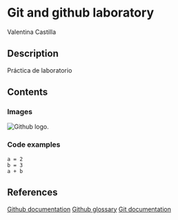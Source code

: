 # Git and github laboratory

Valentina Castilla

## Description

Práctica de laboratorio

## Contents

### Images

![Github logo.](https://avatars.slack-edge.com/2020-11-25/1527503386626_319578f21381f9641cd8_512.png)

### Code examples

```
a = 2
b = 3
a + b
```

## References

[Github documentation]([https://git-scm.com/book/en/v2](https://docs.github.com/en))
[Github glossary](https://docs.github.com/en/get-started/learning-about-github/github-glossary)
[Git documentation](https://git-scm.com/doc)


